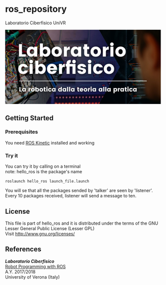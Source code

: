 # ros_repository
Laboratorio Ciberfisico UniVR

![laboratorio ciberfisico](images/cyberphysical-lab.jpg)

## Getting Started

### Prerequisites

You need [ROS Kinetic](http://wiki.ros.org/kinetic/Installation) installed and working

### Try it

You can try it by calling on a terminal <br >
note: hello_ros is the package's name

```
roslaunch hello_ros launch_file.launch
```

You will se that all the packages sended by 'talker' are seen by 'listener'. Every 10 packages received, listener  will send a message to ten.

## License

This file is part of hello_ros and it is distributed under the terms of the GNU Lesser General Public License (Lesser GPL) <br >
Visit <http://www.gnu.org/licenses/>

## References

***Laboratorio Ciberfisico*** <br >
[Robot Programming with ROS](http://profs.scienze.univr.it/%7Ebloisi/corsi/ciberfisico.html) <br >
A.Y. 2017/2018 <br >
University of Verona (Italy)
